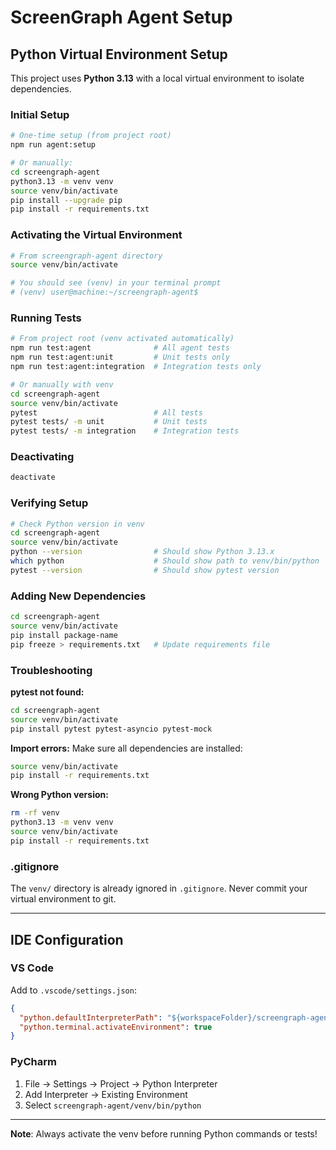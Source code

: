 # ScreenGraph Agent Setup

## Python Virtual Environment Setup

This project uses **Python 3.13** with a local virtual environment to isolate dependencies.

### Initial Setup

```bash
# One-time setup (from project root)
npm run agent:setup

# Or manually:
cd screengraph-agent
python3.13 -m venv venv
source venv/bin/activate
pip install --upgrade pip
pip install -r requirements.txt
```

### Activating the Virtual Environment

```bash
# From screengraph-agent directory
source venv/bin/activate

# You should see (venv) in your terminal prompt
# (venv) user@machine:~/screengraph-agent$
```

### Running Tests

```bash
# From project root (venv activated automatically)
npm run test:agent              # All agent tests
npm run test:agent:unit         # Unit tests only
npm run test:agent:integration  # Integration tests only

# Or manually with venv
cd screengraph-agent
source venv/bin/activate
pytest                          # All tests
pytest tests/ -m unit           # Unit tests
pytest tests/ -m integration    # Integration tests
```

### Deactivating

```bash
deactivate
```

### Verifying Setup

```bash
# Check Python version in venv
cd screengraph-agent
source venv/bin/activate
python --version                # Should show Python 3.13.x
which python                    # Should show path to venv/bin/python
pytest --version                # Should show pytest version
```

### Adding New Dependencies

```bash
cd screengraph-agent
source venv/bin/activate
pip install package-name
pip freeze > requirements.txt   # Update requirements file
```

### Troubleshooting

**pytest not found:**
```bash
cd screengraph-agent
source venv/bin/activate
pip install pytest pytest-asyncio pytest-mock
```

**Import errors:**
Make sure all dependencies are installed:
```bash
source venv/bin/activate
pip install -r requirements.txt
```

**Wrong Python version:**
```bash
rm -rf venv
python3.13 -m venv venv
source venv/bin/activate
pip install -r requirements.txt
```

### .gitignore

The `venv/` directory is already ignored in `.gitignore`. Never commit your virtual environment to git.

---

## IDE Configuration

### VS Code

Add to `.vscode/settings.json`:
```json
{
  "python.defaultInterpreterPath": "${workspaceFolder}/screengraph-agent/venv/bin/python",
  "python.terminal.activateEnvironment": true
}
```

### PyCharm

1. File → Settings → Project → Python Interpreter
2. Add Interpreter → Existing Environment
3. Select `screengraph-agent/venv/bin/python`

---

**Note**: Always activate the venv before running Python commands or tests!
